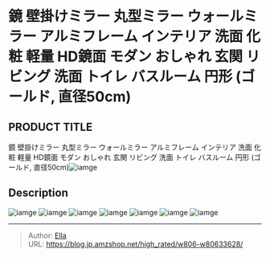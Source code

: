 # 鏡 壁掛けミラー 丸型ミラー ウォールミラー アルミフレーム インテリア 洗面 化粧 軽量 HD鏡面 モダン おしゃれ 玄関 リビング 洗面 トイレ バスルーム 円形 (ゴールド, 直径50cm)


## PRODUCT TITLE 

鏡 壁掛けミラー 丸型ミラー ウォールミラー アルミフレーム インテリア 洗面 化粧 軽量 HD鏡面 モダン おしゃれ 玄関 リビング 洗面 トイレ バスルーム 円形 (ゴールド, 直径50cm)![iamge](https://b2bfiles1.gigab2b.cn/image/wkseller/6910/可儿500金/20210506_509e3233284179b2535f2ff20c13f704.jpg)

## Description











![iamge](https://b2bfiles1.gigab2b.cn/image/wkseller/6910/可儿500金/20210506_73f2ec69a4233f06a202f7c5956edc24.jpg)
![iamge](https://b2bfiles1.gigab2b.cn/image/wkseller/6910/可儿500金/20210506_95054c4d883a56dd83e915acc9f85b25.jpg)
![iamge](https://b2bfiles1.gigab2b.cn/image/wkseller/6910/可儿500金/20210506_960448062db5ab63fe5cd581192f047b.jpg)
![iamge](https://b2bfiles1.gigab2b.cn/image/wkseller/6910/可儿500金/20210506_9dc1dad35c13cbd7c13f3cae0556b86a.jpg)
![iamge](https://b2bfiles1.gigab2b.cn/image/wkseller/6910/可儿500金/20210506_32c3377dad4869b8f4a0d8e522f04692.jpg)
![iamge](nan)
![iamge](nan)


---

> Author: [Ella](https://blog.jp.amzshop.net/)  
> URL: https://blog.jp.amzshop.net/high_rated/w806-w80633628/  

